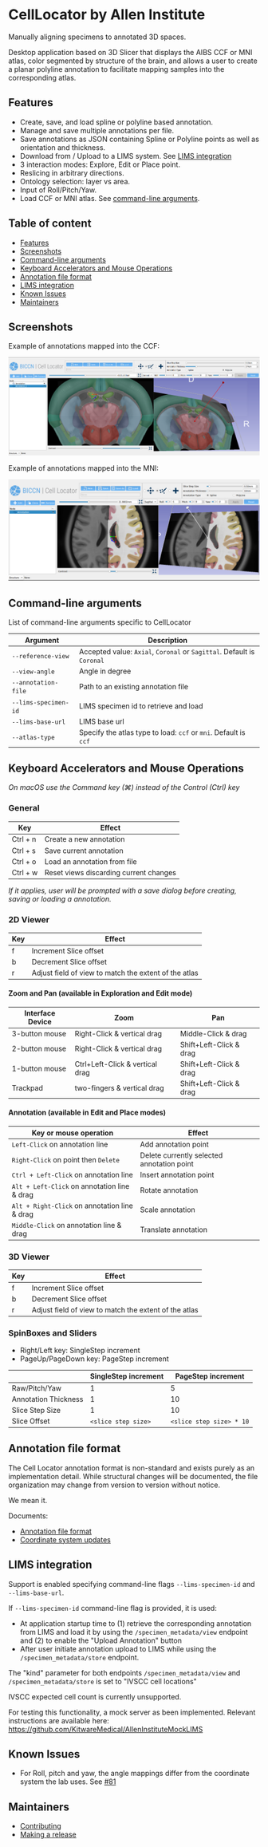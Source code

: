 CellLocator by Allen Institute
==============================

Manually aligning specimens to annotated 3D spaces.

Desktop  application based on 3D Slicer that displays the AIBS CCF or MNI atlas, color segmented
by structure of the brain, and allows a user to create a planar polyline annotation to
facilitate mapping samples into the corresponding atlas.

## Features

* Create, save, and load spline or polyline based annotation.
* Manage and save multiple annotations per file.
* Save annotations as JSON containing Spline or Polyline points as well
  as orientation and thickness.
* Download from / Upload to a LIMS system. See [LIMS integration](#lims-integration)
* 3 interaction modes: Explore, Edit or Place point.
* Reslicing in arbitrary directions.
* Ontology selection: layer vs area.
* Input of Roll/Pitch/Yaw.
* Load CCF or MNI atlas. See [command-line arguments](#command-line-arguments).

## Table of content

* [Features](#features)
* [Screenshots](#screenshots)
* [Command-line arguments](#command-line-arguments)
* [Keyboard Accelerators and Mouse Operations](#keyboard-accelerators-and-mouse-operations)
* [Annotation file format](#annotation-file-format)
* [LIMS integration](#lims-integration)
* [Known Issues](#known-issues)
* [Maintainers](#maintainers)

## Screenshots

Example of annotations mapped into the CCF:

![CellLocator by Allen Institute](Documentation/Images/cell-locator-ccf-ui.png?raw=true)

Example of annotations mapped into the MNI:

![CellLocator by Allen Institute](Documentation/Images/cell-locator-mni-ui.png?raw=true)

## Command-line arguments

List of command-line arguments specific to CellLocator

| Argument             | Description                                                            |
|----------------------|------------------------------------------------------------------------|
| `--reference-view`   | Accepted value: `Axial`, `Coronal` or `Sagittal`. Default is `Coronal` |                       |
| `--view-angle`       | Angle in degree                                                        |
| `--annotation-file`  | Path to an existing annotation file                                    |
| `--lims-specimen-id` | LIMS specimen id to retrieve and load                                  |
| `--lims-base-url`    | LIMS base url                                                          |
| `--atlas-type`       | Specify the atlas type to load: `ccf` or `mni`. Default is `ccf`       |

## Keyboard Accelerators and Mouse Operations

_On macOS use the Command key (⌘) instead of the Control (Ctrl) key_

### General

| Key      | Effect                                 |
|----------|----------------------------------------|
| Ctrl + n | Create a new annotation                |
| Ctrl + s | Save current annotation                |
| Ctrl + o | Load an annotation from file           |
| Ctrl + w | Reset views discarding current changes |

_If it applies, user will be prompted with a save dialog before creating, saving
or loading a annotation._


### 2D Viewer

| Key                             | Effect                                                   |
|---------------------------------|----------------------------------------------------------|
| f                               | Increment Slice offset                                   |
| b                               | Decrement Slice offset                                   |
| r                               | Adjust field of view to match the extent of the atlas    |


#### Zoom and Pan (available in Exploration and Edit mode)

| Interface Device                | Zoom                             | Pan                       |
|---------------------------------|----------------------------------|---------------------------|
| 3-button mouse                  | Right-Click & vertical drag      | Middle-Click & drag       |
| 2-button mouse                  | Right-Click & vertical drag      | Shift+Left-Click & drag   |
| 1-button mouse                  | Ctrl+Left-Click & vertical drag  | Shift+Left-Click & drag   |
| Trackpad                        | two-fingers & vertical drag      | Shift+Left-Click & drag   |


#### Annotation (available in Edit and Place modes)

| Key or mouse operation                        | Effect                                         |
|-----------------------------------------------|------------------------------------------------|
| `Left-Click` on annotation line               | Add annotation point                           |
| `Right-Click` on point then `Delete`          | Delete currently selected annotation point     |
| `Ctrl + Left-Click` on annotation line        | Insert annotation point                        |
| `Alt + Left-Click` on annotation line & drag  | Rotate annotation                              |
| `Alt + Right-Click` on annotation line & drag | Scale annotation                               |
| `Middle-Click` on annotation line & drag      | Translate annotation                           |



### 3D Viewer


| Key                             | Effect                                                   |
|---------------------------------|----------------------------------------------------------|
| f                               | Increment Slice offset                                   |
| b                               | Decrement Slice offset                                   |
| r                               | Adjust field of view to match the extent of the atlas    |

### SpinBoxes and Sliders

* Right/Left key: SingleStep increment
* PageUp/PageDown key: PageStep increment

|                       | SingleStep increment | PageStep increment       |
|-----------------------|----------------------|--------------------------|
| Raw/Pitch/Yaw         | 1                    | 5                        |
| Annotation Thickness  | 1                    | 10                       |
| Slice Step Size       | 1                    | 10                       |
| Slice Offset          | `<slice step size>`  | `<slice step size> * 10` |

## Annotation file format

The Cell Locator annotation format is non-standard and exists purely as an implementation detail.
While structural changes will be documented, the file organization may change from version
to version without notice.

We mean it.

Documents:
* [Annotation file format](Documentation/AnnotationFileFormat.md)
* [Coordinate system updates](Documentation/CoordinateSystem.md#updates)

## LIMS integration

Support is enabled specifying command-line flags `--lims-specimen-id` and `--lims-base-url`.

If `--lims-specimen-id` command-line flag is provided, it is used:
* At application startup time to (1) retrieve the corresponding annotation from LIMS and
  load it by using the `/specimen_metadata/view` endpoint and (2) to enable the "Upload Annotation" button
* After user initiate annotation upload to LIMS while using the `/specimen_metadata/store` endpoint.

The "kind" parameter for both  endpoints `/specimen_metadata/view` and `/specimen_metadata/store`
is set to "IVSCC cell locations"

IVSCC expected cell count is currently unsupported.

For testing this functionality, a mock server as been implemented. Relevant instructions
are available here: https://github.com/KitwareMedical/AllenInstituteMockLIMS

## Known Issues

* For Roll, pitch and yaw, the angle mappings differ from the coordinate system the lab uses. See [#81](https://github.com/BICCN/cell-locator/issues/81)

## Maintainers

* [Contributing](CONTRIBUTING.md)
* [Making a release](MAINTAINERS.md#making-a-release)
